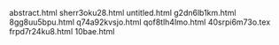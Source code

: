 abstract.html
sherr3oku28.html
untitled.html
g2dn6lb1km.html
8gg8uu5bpu.html
q74a92kvsjo.html
qof8tlh4lmo.html
40srpi6m73o.tex
frpd7r24ku8.html
10bae.html